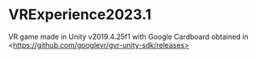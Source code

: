 # VRExperience2023.1
VR game made in Unity v2019.4.25f1 with Google Cardboard obtained in &lt;https://github.com/googlevr/gvr-unity-sdk/releases>
